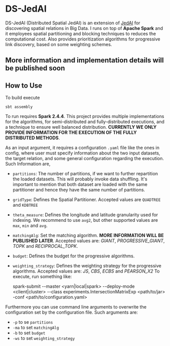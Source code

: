 # DS-JedAI 

DS-JedAI (Distributed Spatial JedAI) is an extension of [JedAI](https://github.com/scify/JedAIToolkit) for discovering spatial
relations in Big Data. I runs on top of **Apache Spark** and it employees spatial partitioning and blocking
techniques to reduces the computational cost. Also provides prioritization algorithms for progressive link discovery, 
based on some weighting schemes.

## More information and implementation details will be published soon

## How to Use

To build execute 
    
    sbt assembly
    

To run requires **Spark 2.4.4**. This project provides multiple implementations for the algorithms, for semi-distributed and
fully-distributed executions, and a technique to ensure well balanced distribution. **CURRENTLY WE ONLY PROVIDE INFORMATION
FOR THE EXECUTION OF THE FULLY DISTRIBUTED METHODS**. 

As an input argument, it requires a configuration `.yaml` file like the ones in config, where user must specify information
about the two input datasets, the target relation, and some general configuration regarding the execution. Such Information are,

* `partitions`: The number of partitions, if we want to further repartition the loaded datasets. This will probably invoke
data shuffling. It's important to mention that both dataset are loaded with the same partitioner and hence they have the same
number of partitions.

* `gridType`: Defines the Spatial Partitioner. Accepted values are `QUADTREE` and `KDBTREE`

* `theta_measure`: Defines the longitude and latitude granularity used for indexing. We recommend to use `avg2`, but other
supported values are `max`, `min` and `avg`.

* `matchingAlg`: Set the matching algorithm. **MORE INFORMATION WILL BE PUBLISHED LATER**. Accepted values are:
        *GIANT*, *PROGRESSIVE_GIANT*, *TOPK* and *RECIPROCAL_TOPK*.

* `budget`: Defines the budget for the progressive algorithms. 

* `weighting_strategy`: Defines the weighting strategy for the progressive algorithms. Accepted values are: *JS*, *CBS*, *ECBS* and *PEARSON_X2*
To execute, run something like:

    spark-submit --master <yarn|local|spark> --deploy-mode <client|cluster>  <spark configurations>  --class experiments.IntersectionMatrixExp <path/to/jar> -conf <path/to/configuration.yaml>

Furthermore you can use command line arguments to overwrite the configuration set by the configuration file.
Such arguments are: 

* `-p` to se `partitions`
* `-ma` to set `matchingAlg`
* `-b` to set `budget`
* `-ws` to set `weighting_strategy`
         
 
    
     